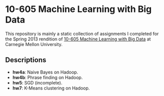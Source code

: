 10-605 Machine Learning with Big Data
=====================================

This repository is mainly a static collection of assignments I completed for
the Spring 2013 rendition of [10-605 Machine Learning with Big Data](http://malt.ml.cmu.edu/mw/index.php/Machine_Learning_with_Large_Datasets_10-605) at Carnegie Mellon University. 

Descriptions
------------
  - **hw4a**: Naive Bayes on Hadoop.
  - **hw4b**: Phrase finding on Hadoop.
  - **hw5**: SGD (incomplete).
  - **hw7**: K-Means clustering on Hadoop.
